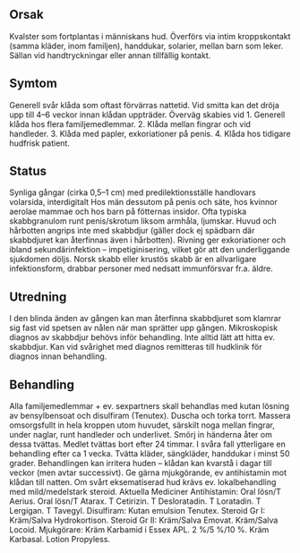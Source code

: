 ## Orsak

Kvalster som fortplantas i människans hud. Överförs via intim kroppskontakt (samma kläder, inom familjen), handdukar, solarier, mellan barn som leker. Sällan vid handtryckningar eller annan tillfällig kontakt.

## Symtom

Generell svår klåda som oftast förvärras nattetid. Vid smitta kan det dröja upp till 4–6 veckor innan klådan uppträder. Överväg skabies vid 1. Generell klåda hos flera familjemedlemmar. 2. Klåda mellan fingrar och vid handleder. 3. Klåda med papler, exkoriationer på penis. 4. Klåda hos tidigare hudfrisk patient.

## Status

Synliga gångar (cirka 0,5–1 cm) med predilektionsställe handlovars volarsida, interdigitalt Hos män dessutom på penis och säte, hos kvinnor aerolae mammae och hos barn på fötternas insidor. Ofta typiska skabbgranulom runt penis/skrotum liksom armhåla, ljumskar. Huvud och hårbotten angrips inte med skabbdjur (gäller dock ej spädbarn där skabbdjuret kan återfinnas även i hårbotten). Rivning ger exkoriationer och ibland sekundärinfektion – impetiginisering, vilket gör att den underliggande sjukdomen döljs. Norsk skabb eller krustös skabb är en allvarligare infektionsform, drabbar personer med nedsatt immunförsvar fr.a. äldre.

## Utredning

I den blinda änden av gången kan man återfinna skabbdjuret som klamrar sig fast vid spetsen av nålen när man sprätter upp gången. Mikroskopisk diagnos av skabbdjur behövs inför behandling. Inte alltid lätt att hitta ev. skabbdjur. Kan vid svårighet med diagnos remitteras till hudklinik för diagnos innan behandling.

## Behandling

Alla familjemedlemmar + ev. sexpartners skall behandlas med kutan lösning av bensylbensoat och disulfiram (Tenutex). Duscha och torka torrt. Massera omsorgsfullt in hela kroppen utom huvudet, särskilt noga mellan fingrar, under naglar, runt handleder och underlivet. Smörj in händerna åter om dessa tvättas. Medlet tvättas bort efter 24 timmar. I svåra fall ytterligare en behandling efter ca 1 vecka. Tvätta kläder, sängkläder, handdukar i minst 50 grader. Behandlingen kan irritera huden – klådan kan kvarstå i dagar till veckor (men avtar successivt). Ge gärna mjukgörande, ev antihistamin mot klådan till natten. Om svårt eksematiserad hud krävs ev. lokalbehandling med mild/medelstark steroid.
Aktuella Mediciner
Antihistamin: Oral lösn/T Aerius. Oral lösn/T Atarax. T Cetirizin. T Desloratadin. T Loratadin. T Lergigan. T Tavegyl.
Disulfiram: Kutan emulsion Tenutex.
Steroid Gr I: Kräm/Salva Hydrokortison.
Steroid Gr II: Kräm/Salva Emovat. Kräm/Salva Locoid.
Mjukgörare: Kräm Karbamid i Essex APL. 2 %/5 %/10 %. Kräm Karbasal. Lotion Propyless.

